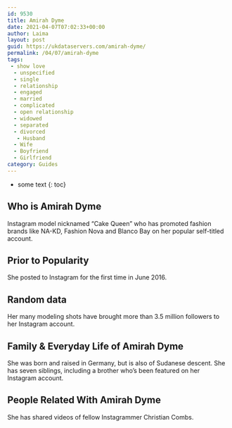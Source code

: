 ```yaml
---
id: 9530
title: Amirah Dyme
date: 2021-04-07T07:02:33+00:00
author: Laima
layout: post
guid: https://ukdataservers.com/amirah-dyme/
permalink: /04/07/amirah-dyme
tags:
 - show love
  - unspecified
  - single
  - relationship
  - engaged
  - married
  - complicated
  - open relationship
  - widowed
  - separated
  - divorced
   - Husband
  - Wife
  - Boyfriend
  - Girlfriend
category: Guides
---
```


* some text
{: toc}


## Who is Amirah Dyme
                  
                  
                  
Instagram model nicknamed &#8220;Cake Queen&#8221; who has promoted fashion brands like NA-KD, Fashion Nova and Blanco Bay on her popular self-titled account. 
                  
              
            
              
            
                
                
                
## Prior to Popularity
                  
                  
                  
She posted to Instagram for the first time in June 2016.
                  
              
            
              
            
                
                
                
## Random data
                  
                  
                  
Her many modeling shots have brought more than 3.5 million followers to her Instagram account. 
                  
              
            
              
            
                
                
                
## Family & Everyday Life of Amirah Dyme
                  
                  
                  
She was born and raised in Germany, but is also of Sudanese descent. She has seven siblings, including a brother who&#8217;s been featured on her Instagram account.
                  
              
            
              
            
                
                
                
## People Related With Amirah Dyme
                  
                  
                  
She has shared videos of fellow Instagrammer Christian Combs. 
                  
              
            
              
            
                
              
            
              
              
            
            
              
            
          
          
          